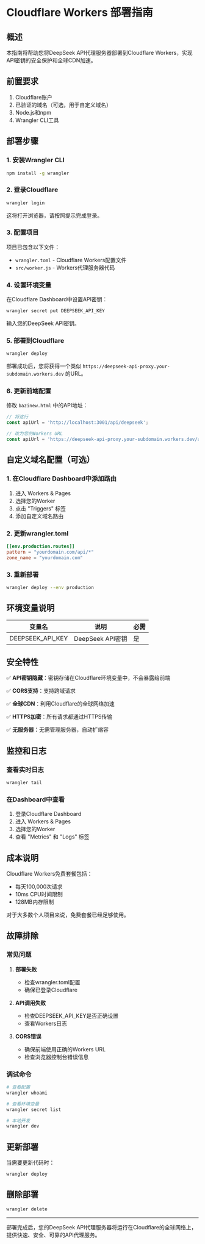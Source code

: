 # Cloudflare Workers 部署指南

## 概述

本指南将帮助您将DeepSeek API代理服务器部署到Cloudflare Workers，实现API密钥的安全保护和全球CDN加速。

## 前置要求

1. Cloudflare账户
2. 已验证的域名（可选，用于自定义域名）
3. Node.js和npm
4. Wrangler CLI工具

## 部署步骤

### 1. 安装Wrangler CLI

```bash
npm install -g wrangler
```

### 2. 登录Cloudflare

```bash
wrangler login
```

这将打开浏览器，请按照提示完成登录。

### 3. 配置项目

项目已包含以下文件：
- `wrangler.toml` - Cloudflare Workers配置文件
- `src/worker.js` - Workers代理服务器代码

### 4. 设置环境变量

在Cloudflare Dashboard中设置API密钥：

```bash
wrangler secret put DEEPSEEK_API_KEY
```

输入您的DeepSeek API密钥。

### 5. 部署到Cloudflare

```bash
wrangler deploy
```

部署成功后，您将获得一个类似 `https://deepseek-api-proxy.your-subdomain.workers.dev` 的URL。

### 6. 更新前端配置

修改 `bazinew.html` 中的API地址：

```javascript
// 将这行
const apiUrl = 'http://localhost:3001/api/deepseek';

// 改为您的Workers URL
const apiUrl = 'https://deepseek-api-proxy.your-subdomain.workers.dev/api/deepseek';
```

## 自定义域名配置（可选）

### 1. 在Cloudflare Dashboard中添加路由

1. 进入 Workers & Pages
2. 选择您的Worker
3. 点击 "Triggers" 标签
4. 添加自定义域名路由

### 2. 更新wrangler.toml

```toml
[[env.production.routes]]
pattern = "yourdomain.com/api/*"
zone_name = "yourdomain.com"
```

### 3. 重新部署

```bash
wrangler deploy --env production
```

## 环境变量说明

| 变量名 | 说明 | 必需 |
|--------|------|------|
| DEEPSEEK_API_KEY | DeepSeek API密钥 | 是 |

## 安全特性

✅ **API密钥隐藏**：密钥存储在Cloudflare环境变量中，不会暴露给前端

✅ **CORS支持**：支持跨域请求

✅ **全球CDN**：利用Cloudflare的全球网络加速

✅ **HTTPS加密**：所有请求都通过HTTPS传输

✅ **无服务器**：无需管理服务器，自动扩缩容

## 监控和日志

### 查看实时日志

```bash
wrangler tail
```

### 在Dashboard中查看

1. 登录Cloudflare Dashboard
2. 进入 Workers & Pages
3. 选择您的Worker
4. 查看 "Metrics" 和 "Logs" 标签

## 成本说明

Cloudflare Workers免费套餐包括：
- 每天100,000次请求
- 10ms CPU时间限制
- 128MB内存限制

对于大多数个人项目来说，免费套餐已经足够使用。

## 故障排除

### 常见问题

1. **部署失败**
   - 检查wrangler.toml配置
   - 确保已登录Cloudflare

2. **API调用失败**
   - 检查DEEPSEEK_API_KEY是否正确设置
   - 查看Workers日志

3. **CORS错误**
   - 确保前端使用正确的Workers URL
   - 检查浏览器控制台错误信息

### 调试命令

```bash
# 查看配置
wrangler whoami

# 查看环境变量
wrangler secret list

# 本地开发
wrangler dev
```

## 更新部署

当需要更新代码时：

```bash
wrangler deploy
```

## 删除部署

```bash
wrangler delete
```

---

部署完成后，您的DeepSeek API代理服务器将运行在Cloudflare的全球网络上，提供快速、安全、可靠的API代理服务。